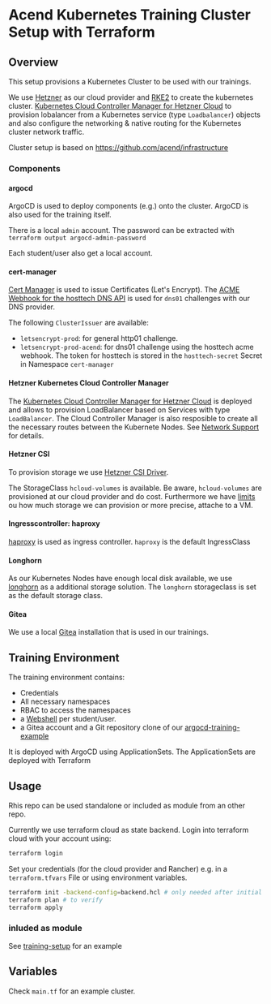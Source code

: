 # Acend Kubernetes Training Cluster Setup with Terraform

## Overview

This setup provisions a Kubernetes Cluster to be used with our trainings.

We use [Hetzner](https://www.hetzner.com/cloud) as our cloud provider and [RKE2](https://docs.rke2.io/) to create the kubernetes cluster. [Kubernetes Cloud Controller Manager for Hetzner Cloud](https://github.com/hetznercloud/hcloud-cloud-controller-manager) to provision lobalancer from a Kubernetes service (type `Loadbalancer`) objects and also configure the networking & native routing for the Kubernetes cluster network traffic.

Cluster setup is based on https://github.com/acend/infrastructure



### Components

#### argocd

ArgoCD is used to deploy components (e.g.) onto the cluster. ArgoCD is also used for the training itself.

There is a local `admin` account. The password can be extracted with `terraform output argocd-admin-password`

Each student/user also get a local account.

#### cert-manager

[Cert Manager](https://cert-manager.io/) is used to issue Certificates (Let's Encrypt).
The [ACME Webhook for the hosttech DNS API](https://github.com/piccobit/cert-manager-webhook-hosttech) is used for `dns01` challenges with our DNS provider.

The following `ClusterIssuer` are available:

* `letsencrypt-prod`: for general http01 challenge.
* `letsencrypt-prod-acend`: for dns01 challenge using the hosttech acme webhook. The token for hosttech is stored in the `hosttech-secret` Secret in Namespace `cert-manager`

#### Hetzner Kubernetes Cloud Controller Manager

The [Kubernetes Cloud Controller Manager for Hetzner Cloud](https://github.com/hetznercloud/hcloud-cloud-controller-manager) is deployed and allows to provision LoadBalancer based on Services with type `LoadBalancer`.
The Cloud Controller Manager is also resposible to create all the necessary routes between the Kubernete Nodes. See [Network Support](https://github.com/hetznercloud/hcloud-cloud-controller-manager#networks-support) for details.

#### Hetzner CSI

To provision storage we use [Hetzner CSI Driver](https://github.com/hetznercloud/csi-driver).

The StorageClass `hcloud-volumes` is available. Be aware, `hcloud-volumes` are provisioned at our cloud provider and do cost. Furthermore we have [limits](https://docs.hetzner.com/cloud/volumes/faq/#is-there-a-limit-on-the-number-of-attached-volumes) ou how much storage we can provision or more precise, attache to a VM.

#### Ingresscontroller: haproxy

[haproxy](https://github.com/haproxytech/helm-charts/tree/main/kubernetes-ingress) is used as ingress controller. `haproxy` is the default IngressClass

#### Longhorn

As our Kubernetes Nodes have enough local disk available, we use [longhorn](https://longhorn.io/) as a additional storage solution. The `longhorn` storageclass is set as the default storage class.

#### Gitea

We use a local [Gitea](https://about.gitea.com/) installation that is used in our trainings.

## Training Environment

The training environment contains:

* Credentials
* All necessary namespaces
* RBAC to access the namespaces
* a [Webshell](https://github.com/acend/webshell-env) per student/user.
* a Gitea account and a Git repository clone of our [argocd-training-example](https://github.com/acend/argocd-training-examples.git)

It is deployed with ArgoCD using ApplicationSets. The ApplicationSets are deployed with Terraform

## Usage

Rhis repo can be used standalone or included as module from an other repo.

Currently we use terraform cloud as state backend. Login into terraform cloud with your account using:

```bash
terraform login
```

Set your credentials (for the cloud provider and Rancher) e.g. in a `terraform.tfvars` File or using environment variables.

```bash
terraform init -backend-config=backend.hcl # only needed after initial checkout or when you add/change modules
terraform plan # to verify
terraform apply
```

### inluded as module

See [training-setup](https://github.com/acend/training-setup) for an example

## Variables

Check `main.tf` for an example cluster.